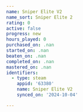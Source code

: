 ```yaml
---
name: Sniper Elite V2
name_sort: Sniper Elite 2
rating: 0
active: false
progress: new
hours_played: 0
purchased_on: .nan
started_on: .nan
beaten_on: .nan
completed_on: .nan
mastered_on: .nan
identifiers:
  - type: steam
    appid: '63380'
    name: Sniper Elite V2
    synced_on: '2024-10-04'

---
```

